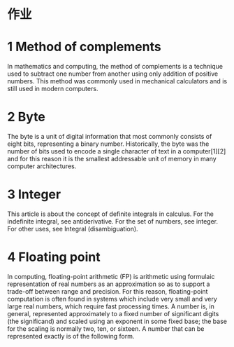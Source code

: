 # 作业
# 1 Method of complements
In mathematics and computing, the method of complements is a technique used to subtract one number from another using only addition of positive numbers. This method was commonly used in mechanical calculators and is still used in modern computers.
# 2 Byte
The byte is a unit of digital information that most commonly consists of eight bits, representing a binary number. Historically, the byte was the number of bits used to encode a single character of text in a computer[1][2] and for this reason it is the smallest addressable unit of memory in many computer architectures.
# 3 Integer
 This article is about the concept of definite integrals in calculus. For the indefinite integral, see antiderivative. For the set of numbers, see integer. For other uses, see Integral (disambiguation).
 # 4 Floating point
 In computing, floating-point arithmetic (FP) is arithmetic using formulaic representation of real numbers as an approximation so as to support a trade-off between range and precision. For this reason, floating-point computation is often found in systems which include very small and very large real numbers, which require fast processing times. A number is, in general, represented approximately to a fixed number of significant digits (the significand) and scaled using an exponent in some fixed base; the base for the scaling is normally two, ten, or sixteen. A number that can be represented exactly is of the following form.